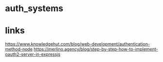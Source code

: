# auth_systems
# links
https://www.knowledgehut.com/blog/web-development/authentication-method-node
https://merlino.agency/blog/step-by-step-how-to-implement-oauth2-server-in-expressjs
